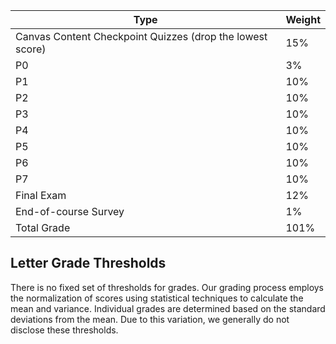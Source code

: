 | **Type**                                           | **Weight** |
|----------------------------------------------------|------------|
| Canvas Content Checkpoint Quizzes (drop the lowest score) | 15%        |
| P0	| 3% |
|P1	|10%|
|P2|	10%|
|P3|	10%|
|P4|	10%|
|P5|	10%|
|P6|	10%|
|P7|	10%|
| Final Exam                                               | 12%        |
| End-of-course Survey                               | 1%         |
| Total Grade                                        | 101%       |

## Letter Grade Thresholds

There is no fixed set of thresholds for grades. Our grading process employs the normalization of scores using statistical techniques to calculate the mean and variance. Individual grades are determined based on the standard deviations from the mean. Due to this variation, we generally do not disclose these thresholds.
